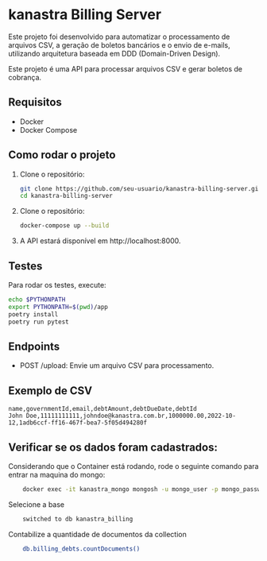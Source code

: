# kanastra Billing Server
Este projeto foi desenvolvido para automatizar o processamento de arquivos CSV, a geração de boletos bancários e o envio de e-mails, utilizando arquitetura baseada em DDD (Domain-Driven Design).

Este projeto é uma API para processar arquivos CSV e gerar boletos de cobrança.

## Requisitos

- Docker
- Docker Compose

## Como rodar o projeto

1. Clone o repositório:

    ```bash
    git clone https://github.com/seu-usuario/kanastra-billing-server.git
    cd kanastra-billing-server
    ```

2. Clone o repositório:
    ```bash
    docker-compose up --build
    ```
   
3. A API estará disponível em http://localhost:8000.

## Testes

Para rodar os testes, execute:
```bash 
echo $PYTHONPATH
export PYTHONPATH=$(pwd)/app
poetry install
poetry run pytest
```

## Endpoints
- POST /upload: Envie um arquivo CSV para processamento.

## Exemplo de CSV

```csv
name,governmentId,email,debtAmount,debtDueDate,debtId
John Doe,11111111111,johndoe@kanastra.com.br,1000000.00,2022-10-12,1adb6ccf-ff16-467f-bea7-5f05d494280f
```

## Verificar se os dados foram cadastrados:

Considerando que o Container está rodando, rode o seguinte comando para entrar na maquina do mongo:

```bash
    docker exec -it kanastra_mongo mongosh -u mongo_user -p mongo_password --authenticationDatabase admin
```

Selecione a base
```bash
    switched to db kanastra_billing
```

Contabilize a quantidade de documentos da collection
```bash
    db.billing_debts.countDocuments()
```
